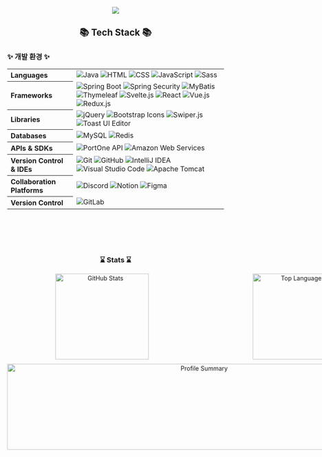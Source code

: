 <p align='center'>
    <img src="https://capsule-render.vercel.app/api?type=waving&color=auto&height=230&section=header&text=Yunii%20GitHub!👋🏻&fontSize=70&animation=fadeIn&fontAlignY=38&desc=&descAlignY=51&descAlign=62"/>
</p>

<div align="center">
	<h2>📚 Tech Stack 📚</h2> 
</div>

<h3> ✨ 개발 환경 ✨ </h3>
<table>
  <tbody>
    <tr>
      <th align="left">Languages</th>
      <td>
        <img alt="Java" src="https://img.shields.io/badge/Java-007396?style=for-the-badge&logo=openjdk&logoColor=white"/>
        <img alt="HTML" src="https://img.shields.io/badge/HTML-E34F26?style=for-the-badge&logo=html5&logoColor=white" />
        <img alt="CSS" src="https://img.shields.io/badge/CSS-1572B6?style=for-the-badge&logo=css3&logoColor=white" />
        <img alt="JavaScript" src="https://img.shields.io/badge/javascript-%23323330.svg?style=for-the-badge&logo=javascript&logoColor=%23F7DF1E">
        <img alt="Sass" src="https://img.shields.io/badge/Sass-CC6699?style=for-the-badge&logo=Sass&logoColor=white" />
      </td>
    </tr>
    <tr>
      <th align="left">Frameworks</th>
      <td>
        <img alt="Spring Boot" src="https://img.shields.io/badge/Spring_Boot-6DB33F?style=for-the-badge&logo=spring-boot&logoColor=white" />
        <img alt="Spring Security" src="https://img.shields.io/badge/Spring_Security-6DB33F?style=for-the-badge&logo=spring-security&logoColor=white" />
        <img alt="MyBatis" src="https://img.shields.io/badge/MyBatis-4479A1?style=for-the-badge&logo=mybatis&logoColor=white" />
        <img alt="Thymeleaf" src="https://img.shields.io/badge/Thymeleaf-005F0F?style=for-the-badge&logo=thymeleaf&logoColor=white" />
        <img alt="Svelte.js" src="https://img.shields.io/badge/Svelte.js-FF3E00?style=for-the-badge&logo=tSvelte.js&logoColor=white" />
        <img alt="React" src="https://img.shields.io/badge/React-61DAFB?style=for-the-badge&logo=React&logoColor=white" />
        <img alt="Vue.js" src="https://img.shields.io/badge/Vue.js-4FC08D?style=for-the-badge&logo=Vue.js&logoColor=white" />
        <img alt="Redux.js" src="https://img.shields.io/badge/Redux.js-764ABC?style=for-the-badge&logo=Redux&logoColor=white" />
      </td>
    </tr>
    <tr>
      <th align="left">Libraries</th>
      <td>
        <img alt="jQuery" src="https://img.shields.io/badge/jQuery-0769AD?style=for-the-badge&logo=jquery&logoColor=white" />
        <img alt="Bootstrap Icons" src="https://img.shields.io/badge/bootstrap_icons-white?style=for-the-badge&logo=Bootstrap&logoColor=white&color=712cf9" />
        <img alt="Swiper.js" src="https://img.shields.io/badge/Swiper.js-6332F6?style=for-the-badge&logo=swiper&logoColor=white" />
        <img alt="Toast UI Editor" src="https://img.shields.io/badge/Toast_UI_Editor-7952B3?style=for-the-badge&logo=toast&logoColor=white" />
      </td>
    </tr>
    <tr>
      <th align="left">Databases</th>
      <td>
        <img alt="MySQL" src="https://img.shields.io/badge/MySQL-4479A1?style=for-the-badge&logo=mysql&logoColor=white" />
        <img alt="Redis" src="https://img.shields.io/badge/Redis-DC382D?style=for-the-badge&logo=redis&logoColor=white" />
      </td>
    </tr>
    <tr>
      <th align="left">APIs & SDKs</th>
      <td>
        <img alt="PortOne API" src="https://img.shields.io/badge/PortOne_API-f97316?style=for-the-badge&logo=api&logoColor=white" />
        <img alt="Amazon Web Services" src="https://img.shields.io/badge/Amazonwebservices-232F3E?style=for-the-badge&logo=Amazonwebservices&logoColor=white" />
      </td>
    </tr>
    <tr>
      <th align="left">Version Control & IDEs</th>
      <td>
        <img alt="Git" src="https://img.shields.io/badge/Git-F05032?style=for-the-badge&logo=git&logoColor=white" />
        <img alt="GitHub" src="https://img.shields.io/badge/GitHub-181717?style=for-the-badge&logo=github&logoColor=white" />
        <img alt="IntelliJ IDEA" src="https://img.shields.io/badge/IntelliJ_IDEA-000000?style=for-the-badge&logo=intellij-idea&logoColor=white" />
        <img alt="Visual Studio Code" src="https://img.shields.io/badge/VisualStudioCode-007ACC?style=for-the-badge&logo=VisualStudioCode&logoColor=white" />
        <img alt="Apache Tomcat" src="https://img.shields.io/badge/Apachetomcat-F8DC75?style=for-the-badge&logo=Apachetomcat&logoColor=white" />
      </td>
    </tr>
    <tr>
      <th align="left">Collaboration Platforms</th>
      <td>
        <img alt="Discord" src="https://img.shields.io/badge/Discord-%235865F2.svg?style=for-the-badge&logo=discord&logoColor=white" />
        <img alt="Notion" src="https://img.shields.io/badge/Notion-%23000000.svg?style=for-the-badge&logo=notion&logoColor=white" />
        <img alt="Figma" src="https://img.shields.io/badge/figma-%23F24E1E.svg?style=for-the-badge&logo=figma&logoColor=white" />
      </td>
    </tr>
    <tr>
      <th align="left">Version Control</th>
      <td>
        <img alt="GitLab" src="https://img.shields.io/badge/GitLab-FC6D26?style=for-the-badge&logo=GitLab&logoColor=white" />
      </td>
    </tr>
  </tbody>
</table>
<br/>
<br/>
<br/>
<br/>
<div align="center">
	<h3> ⌛️ Stats ⌛️ </h2> 
</div>
<div align="center">
    <div style="width: 900px; display: flex; flex-direction: column; align-items: center;">
        <div style="display: flex; justify-content: space-between; width: 100%;">
            <img src="https://github-readme-stats.vercel.app/api?username=yunii2222&show_icons=true&theme=solarized-light" alt="GitHub Stats" style="width: 49%; height: 200px;">
            <img src="https://github-readme-stats.vercel.app/api/top-langs/?username=anuraghazra&layout=compact&theme=solarized-light" alt="Top Languages" style="width: 49%; height: 200px;">
        </div>
        <div style="width: 100%; margin-top: 10px;">
            <img src="https://github-profile-summary-cards.vercel.app/api/cards/profile-details?username=yunii2222&theme=solarized" alt="Profile Summary" style="width: 100%; height: 200px;">
        </div>
    </div>
</div>


<br/>
<br/>
<br/>
<br/>
<!-- <div align="center">
	<img src="https://capsule-render.vercel.app/api?type=waving&color=auto&height=200&section=footer">
</div> -->


